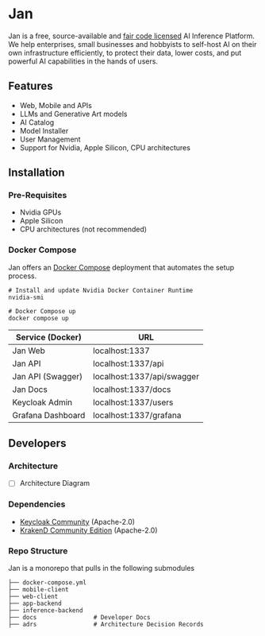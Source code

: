 # Jan

Jan is a free, source-available and [fair code licensed](https://faircode.io/) AI Inference Platform. We help enterprises, small businesses and hobbyists to self-host AI on their own infrastructure efficiently, to protect their data, lower costs, and put powerful AI capabilities in the hands of users. 

## Features

- Web, Mobile and APIs
- LLMs and Generative Art models
- AI Catalog
- Model Installer 
- User Management
- Support for Nvidia, Apple Silicon, CPU architectures

## Installation

### Pre-Requisites

- Nvidia GPUs
- Apple Silicon
- CPU architectures (not recommended)

### Docker Compose

Jan offers an [Docker Compose](https://docs.docker.com/compose/) deployment that automates the setup process.

```shell 
# Install and update Nvidia Docker Container Runtime
nvidia-smi

# Docker Compose up
docker compose up
```

| Service (Docker)  | URL                        |
| ----------------- | -------------------------- |
| Jan Web           | localhost:1337             |
| Jan API           | localhost:1337/api         |
| Jan API (Swagger) | localhost:1337/api/swagger |
| Jan Docs          | localhost:1337/docs        |
| Keycloak Admin    | localhost:1337/users       |
| Grafana Dashboard | localhost:1337/grafana     |

## Developers

### Architecture

- [ ] Architecture Diagram

### Dependencies

* [Keycloak Community](https://github.com/keycloak/keycloak) (Apache-2.0)
* [KrakenD Community Edition](https://github.com/krakend/krakend-ce) (Apache-2.0)

### Repo Structure

Jan is a monorepo that pulls in the following submodules

```shell
├── docker-compose.yml
├── mobile-client
├── web-client
├── app-backend
├── inference-backend
├── docs                # Developer Docs
├── adrs                # Architecture Decision Records
```

